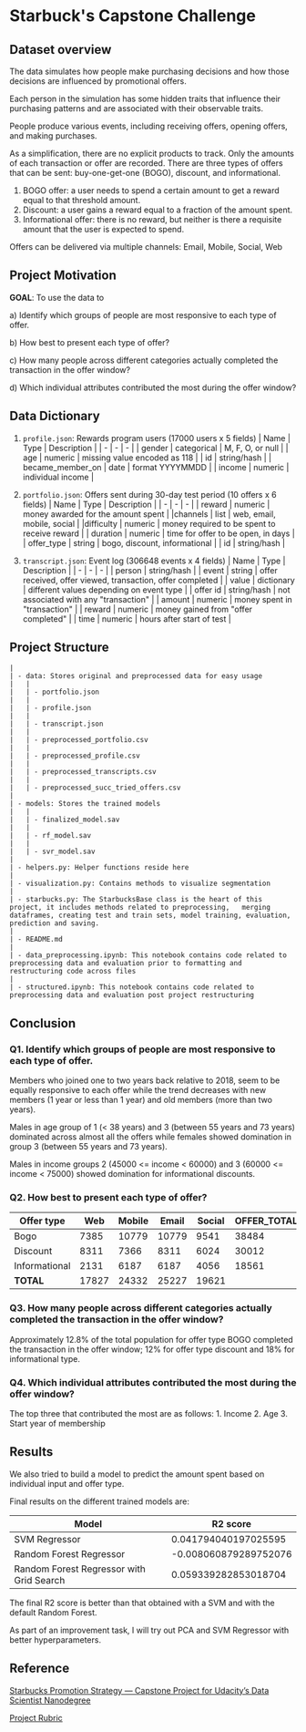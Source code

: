 # Starbuck's Capstone Challenge

## Dataset overview
The data simulates how people make purchasing decisions and how those decisions are influenced by promotional offers.

Each person in the simulation has some hidden traits that influence their purchasing patterns and are associated with their observable traits. 

People produce various events, including receiving offers, opening offers, and making purchases.

As a simplification, there are no explicit products to track. Only the amounts of each transaction or offer are recorded.
There are three types of offers that can be sent: buy-one-get-one (BOGO), discount, and informational. 

1. BOGO offer: a user needs to spend a certain amount to get a reward equal to that threshold amount.
2. Discount: a user gains a reward equal to a fraction of the amount spent. 
3. Informational offer: there is no reward, but neither is there a requisite amount that the user is expected to spend. 

Offers can be delivered via multiple channels: Email, Mobile, Social, Web

## Project Motivation

**GOAL**:  To use the data to 

a) Identify which groups of people are most responsive to each type of offer.

b) How best to present each type of offer?

c) How many people across different categories actually completed the transaction in the offer window?

d) Which individual attributes contributed the most during the offer window?

## Data Dictionary

1. `profile.json`: Rewards program users (17000 users x 5 fields)
    | Name | Type | Description |
    | - | - | - |
    | gender | categorical | M, F, O, or null |
    | age | numeric | missing value encoded as 118 |
    | id | string/hash |
    | became_member_on | date | format YYYYMMDD |
    | income | numeric | individual income |
2. `portfolio.json`: Offers sent during 30-day test period (10 offers x 6 fields)
    | Name | Type | Description |
    | - | - | - |
    | reward | numeric | money awarded for the amount spent |
    |channels | list | web, email, mobile, social |
    |difficulty | numeric | money required to be spent to receive reward |
    | duration | numeric | time for offer to be open, in days |
    | offer_type | string | bogo, discount, informational |
    | id | string/hash |

3. `transcript.json`: Event log (306648 events x 4 fields)
    | Name | Type | Description |
    | - | - | - |
    | person | string/hash |
    | event | string | offer received, offer viewed, transaction, offer completed |
    | value | dictionary | different values depending on event type |
    | offer id | string/hash | not associated with any "transaction" |
    | amount | numeric | money spent in "transaction" |
    | reward | numeric | money gained from "offer completed" |
    | time | numeric | hours after start of test |

## Project Structure

```
|
| - data: Stores original and preprocessed data for easy usage
|   |
|   | - portfolio.json
|   |
|   | - profile.json
|   |
|   | - transcript.json
|   |
|   | - preprocessed_portfolio.csv
|   |
|   | - preprocessed_profile.csv
|   |
|   | - preprocessed_transcripts.csv
|   |
|   | - preprocessed_succ_tried_offers.csv
|
| - models: Stores the trained models
|   |
|   | - finalized_model.sav
|   |
|   | - rf_model.sav
|   |
|   | - svr_model.sav
|
| - helpers.py: Helper functions reside here
|
| - visualization.py: Contains methods to visualize segmentation
|
| - starbucks.py: The StarbucksBase class is the heart of this project, it includes methods related to preprocessing,   merging dataframes, creating test and train sets, model training, evaluation, prediction and saving.
|
| - README.md
|
| - data_preprocessing.ipynb: This notebook contains code related to preprocessing data and evaluation prior to formatting and restructuring code across files
|
| - structured.ipynb: This notebook contains code related to preprocessing data and evaluation post project restructuring
```

## Conclusion

### Q1. Identify which groups of people are most responsive to each type of offer.

Members who joined one to two years back relative to 2018, seem to be equally responsive to each offer while the trend decreases with new members (1 year or less than 1 year) and old members (more than two years).

Males in age group of 1 (< 38 years) and 3 (between 55 years and 73 years) dominated across almost all the offers while females showed domination in group 3 (between 55 years and 73 years).

Males in income groups 2 (45000 <= income < 60000) and 3 (60000 <= income < 75000) showed domination for informational discounts.

### Q2. How best to present each type of offer?

| Offer type | Web | Mobile | Email | Social | OFFER_TOTAL |
| - | - | - | - | - | - |
| Bogo | 7385 | 10779 | 10779 | 9541 | 38484 |
| Discount | 8311 | 7366 | 8311 | 6024 | 30012 |
| Informational | 2131 | 6187 | 6187 | 4056 | 18561 |
| **TOTAL** | 17827 | 24332 | 25227 | 19621 |

### Q3. How many people across different categories actually completed the transaction in the offer window?

Approximately 12.8% of the total population for offer type BOGO completed the transaction in the offer window; 12% for offer type discount and 18% for informational type.

### Q4. Which individual attributes contributed the most during the offer window?
 
The top three that contributed the most are as follows:
    1. Income
    2. Age
    3. Start year of membership
    
## Results
We also tried to build a model to predict the amount spent based on individual input and offer type.

Final results on the different trained models are:

| Model | R2 score |
| - | - |
| SVM Regressor | 0.041794040197025595 |
| Random Forest Regressor | -0.008060879289752076 |
| Random Forest Regressor with Grid Search | 0.059339282853018704 |

The final R2 score is better than that obtained with a SVM and with the default Random Forest. 

As part of an improvement task, I will try out PCA and SVM Regressor with better hyperparameters.

## Reference

[Starbucks Promotion Strategy — Capstone Project for Udacity’s Data Scientist Nanodegree](https://medium.com/@manojpatra/starbucks-promotion-strategy-capstone-project-for-udacitys-data-scientist-nanodegree-12031f8e8d29?sk=61c90f2d9d653e7ec457971b7efd7bd4)

[Project Rubric](https://review.udacity.com/#!/rubrics/2345/view)
